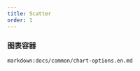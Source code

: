 ```yaml
---
title: Scatter
order: 1
---
```


### 图表容器

`markdown:docs/common/chart-options.en.md`

<playground path='basic/demo/ts-demo.ts' rid='rect'></playground>
